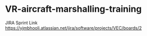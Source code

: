 # VR-aircraft-marshalling-training

JIRA Sprint Link
https://yjmbhooli.atlassian.net/jira/software/projects/VEC/boards/2
